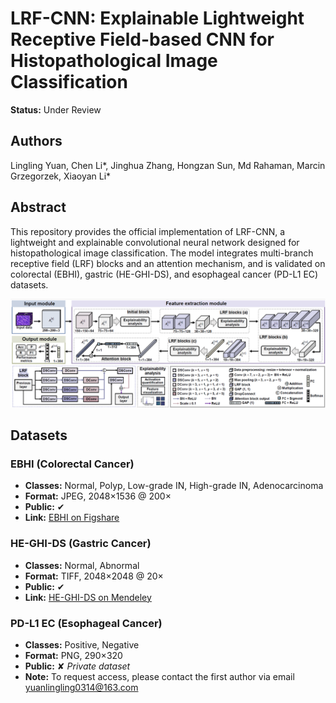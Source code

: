 # LRF-CNN: Explainable Lightweight Receptive Field-based CNN for Histopathological Image Classification

**Status:** Under Review

## Authors

Lingling Yuan, Chen Li\*, Jinghua Zhang, Hongzan Sun, Md Rahaman, Marcin Grzegorzek, Xiaoyan Li\*



## Abstract

This repository provides the official implementation of LRF-CNN, a lightweight and explainable convolutional neural network designed for histopathological image classification. The model integrates multi-branch receptive field (LRF) blocks and an attention mechanism, and is validated on colorectal (EBHI), gastric (HE-GHI-DS), and esophageal cancer (PD-L1 EC) datasets.
  
![Overview](Fig-overview.png)


## Datasets

### EBHI (Colorectal Cancer)
- **Classes:** Normal, Polyp, Low-grade IN, High-grade IN, Adenocarcinoma  
- **Format:** JPEG, 2048×1536 @ 200×  
- **Public:** ✔  
- **Link:** [EBHI on Figshare](https://figshare.com/articles/dataset/EBH-HE-IDS/16999363/1)


###  HE-GHI-DS (Gastric Cancer)
- **Classes:** Normal, Abnormal  
- **Format:** TIFF, 2048×2048 @ 20×  
- **Public:** ✔  
- **Link:** [HE-GHI-DS on Mendeley](https://data.mendeley.com/datasets/thgf23xgy7/2)

### PD-L1 EC (Esophageal Cancer)
- **Classes:** Positive, Negative  
- **Format:** PNG, 290×320  
- **Public:** ✘ *Private dataset*  
- **Note:** To request access, please contact the first author via email [yuanlingling0314@163.com](mailto:yuanlingling0314@163.com)
